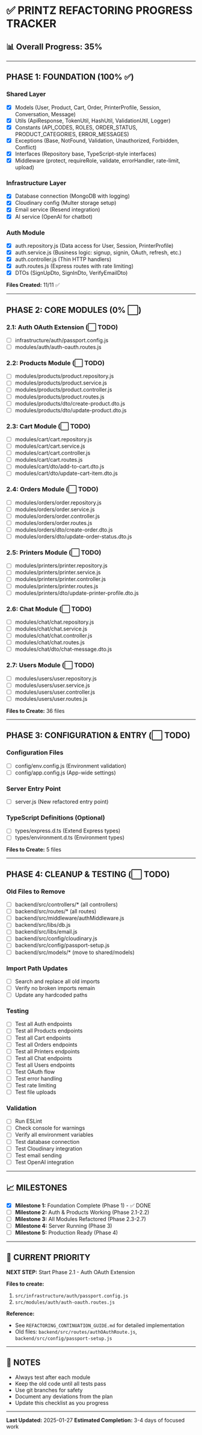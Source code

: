 # ✅ PRINTZ REFACTORING PROGRESS TRACKER

## 📊 Overall Progress: 35%

---

## PHASE 1: FOUNDATION (100% ✅)

### Shared Layer
- [x] Models (User, Product, Cart, Order, PrinterProfile, Session, Conversation, Message)
- [x] Utils (ApiResponse, TokenUtil, HashUtil, ValidationUtil, Logger)
- [x] Constants (API_CODES, ROLES, ORDER_STATUS, PRODUCT_CATEGORIES, ERROR_MESSAGES)
- [x] Exceptions (Base, NotFound, Validation, Unauthorized, Forbidden, Conflict)
- [x] Interfaces (Repository base, TypeScript-style interfaces)
- [x] Middleware (protect, requireRole, validate, errorHandler, rate-limit, upload)

### Infrastructure Layer
- [x] Database connection (MongoDB with logging)
- [x] Cloudinary config (Multer storage setup)
- [x] Email service (Resend integration)
- [x] AI service (OpenAI for chatbot)

### Auth Module
- [x] auth.repository.js (Data access for User, Session, PrinterProfile)
- [x] auth.service.js (Business logic: signup, signin, OAuth, refresh, etc.)
- [x] auth.controller.js (Thin HTTP handlers)
- [x] auth.routes.js (Express routes with rate limiting)
- [x] DTOs (SignUpDto, SignInDto, VerifyEmailDto)

**Files Created:** 11/11 ✅

---

## PHASE 2: CORE MODULES (0% ⬜)

### 2.1: Auth OAuth Extension (⬜ TODO)
- [ ] infrastructure/auth/passport.config.js
- [ ] modules/auth/auth-oauth.routes.js

### 2.2: Products Module (⬜ TODO)
- [ ] modules/products/product.repository.js
- [ ] modules/products/product.service.js
- [ ] modules/products/product.controller.js
- [ ] modules/products/product.routes.js
- [ ] modules/products/dto/create-product.dto.js
- [ ] modules/products/dto/update-product.dto.js

### 2.3: Cart Module (⬜ TODO)
- [ ] modules/cart/cart.repository.js
- [ ] modules/cart/cart.service.js
- [ ] modules/cart/cart.controller.js
- [ ] modules/cart/cart.routes.js
- [ ] modules/cart/dto/add-to-cart.dto.js
- [ ] modules/cart/dto/update-cart-item.dto.js

### 2.4: Orders Module (⬜ TODO)
- [ ] modules/orders/order.repository.js
- [ ] modules/orders/order.service.js
- [ ] modules/orders/order.controller.js
- [ ] modules/orders/order.routes.js
- [ ] modules/orders/dto/create-order.dto.js
- [ ] modules/orders/dto/update-order-status.dto.js

### 2.5: Printers Module (⬜ TODO)
- [ ] modules/printers/printer.repository.js
- [ ] modules/printers/printer.service.js
- [ ] modules/printers/printer.controller.js
- [ ] modules/printers/printer.routes.js
- [ ] modules/printers/dto/update-printer-profile.dto.js

### 2.6: Chat Module (⬜ TODO)
- [ ] modules/chat/chat.repository.js
- [ ] modules/chat/chat.service.js
- [ ] modules/chat/chat.controller.js
- [ ] modules/chat/chat.routes.js
- [ ] modules/chat/dto/chat-message.dto.js

### 2.7: Users Module (⬜ TODO)
- [ ] modules/users/user.repository.js
- [ ] modules/users/user.service.js
- [ ] modules/users/user.controller.js
- [ ] modules/users/user.routes.js

**Files to Create:** 36 files

---

## PHASE 3: CONFIGURATION & ENTRY (⬜ TODO)

### Configuration Files
- [ ] config/env.config.js (Environment validation)
- [ ] config/app.config.js (App-wide settings)

### Server Entry Point
- [ ] server.js (New refactored entry point)

### TypeScript Definitions (Optional)
- [ ] types/express.d.ts (Extend Express types)
- [ ] types/environment.d.ts (Environment types)

**Files to Create:** 5 files

---

## PHASE 4: CLEANUP & TESTING (⬜ TODO)

### Old Files to Remove
- [ ] backend/src/controllers/* (all controllers)
- [ ] backend/src/routes/* (all routes)
- [ ] backend/src/middleware/authMiddleware.js
- [ ] backend/src/libs/db.js
- [ ] backend/src/libs/email.js
- [ ] backend/src/config/cloudinary.js
- [ ] backend/src/config/passport-setup.js
- [ ] backend/src/models/* (move to shared/models)

### Import Path Updates
- [ ] Search and replace all old imports
- [ ] Verify no broken imports remain
- [ ] Update any hardcoded paths

### Testing
- [ ] Test all Auth endpoints
- [ ] Test all Products endpoints
- [ ] Test all Cart endpoints
- [ ] Test all Orders endpoints
- [ ] Test all Printers endpoints
- [ ] Test all Chat endpoints
- [ ] Test all Users endpoints
- [ ] Test OAuth flow
- [ ] Test error handling
- [ ] Test rate limiting
- [ ] Test file uploads

### Validation
- [ ] Run ESLint
- [ ] Check console for warnings
- [ ] Verify all environment variables
- [ ] Test database connection
- [ ] Test Cloudinary integration
- [ ] Test email sending
- [ ] Test OpenAI integration

---

## 📈 MILESTONES

- [x] **Milestone 1:** Foundation Complete (Phase 1) - ✅ DONE
- [ ] **Milestone 2:** Auth & Products Working (Phase 2.1-2.2)
- [ ] **Milestone 3:** All Modules Refactored (Phase 2.3-2.7)
- [ ] **Milestone 4:** Server Running (Phase 3)
- [ ] **Milestone 5:** Production Ready (Phase 4)

---

## 🎯 CURRENT PRIORITY

**NEXT STEP:** Start Phase 2.1 - Auth OAuth Extension

**Files to create:**
1. `src/infrastructure/auth/passport.config.js`
2. `src/modules/auth/auth-oauth.routes.js`

**Reference:**
- See `REFACTORING_CONTINUATION_GUIDE.md` for detailed implementation
- Old files: `backend/src/routes/authOAuthRoute.js`, `backend/src/config/passport-setup.js`

---

## 📝 NOTES

- Always test after each module
- Keep the old code until all tests pass
- Use git branches for safety
- Document any deviations from the plan
- Update this checklist as you progress

---

**Last Updated:** 2025-01-27
**Estimated Completion:** 3-4 days of focused work
